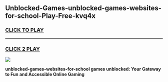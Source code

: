 
## Unblocked-Games-unblocked-games-websites-for-school-Play-Free-kvq4x
<h3>
<a href="https://premium76.site?title=unblocked-games-websites-for-school&ref=15A">CLICK TO PLAY</a></h3>
<hr>

<h3>
<a href="https://premium76.site?title=unblocked-games-websites-for-school&ref=15A">CLICK 2 PLAY</a>
  
</h3>

<a href="https://premium76.site?title=unblocked-games-websites-for-school&ref=15A"><img src="https://clearcache.store/games.png"></a>


**unblocked-games-websites-for-school games unblocked: Your Gateway to Fun and Accessible Online Gaming**
